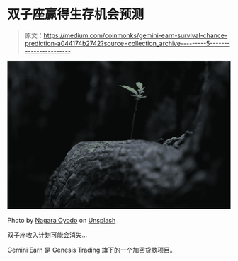 # 双子座赢得生存机会预测

> 原文：<https://medium.com/coinmonks/gemini-earn-survival-chance-prediction-a044174b2742?source=collection_archive---------5----------------------->

![](img/12df14f603d4506ba8c8ff5cea4617bb.png)

Photo by [Nagara Oyodo](https://unsplash.com/@nagaranbasaran?utm_source=medium&utm_medium=referral) on [Unsplash](https://unsplash.com?utm_source=medium&utm_medium=referral)

双子座收入计划可能会消失…

Gemini Earn 是 Genesis Trading 旗下的一个加密贷款项目。